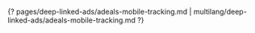 {? pages/deep-linked-ads/adeals-mobile-tracking.md | multilang/deep-linked-ads/adeals-mobile-tracking.md ?}
